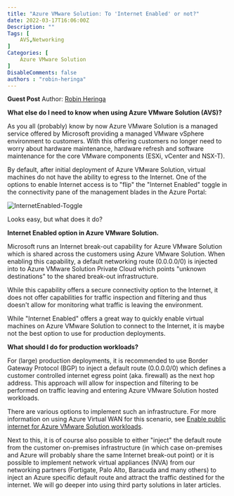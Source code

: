 ```yaml
---
title: "Azure VMware Solution: To 'Internet Enabled' or not?"
date: 2022-03-17T16:06:00Z
Description: ""
Tags: [
    AVS,Networking
]
Categories: [
    Azure VMware Solution
]
DisableComments: false
authors : "robin-heringa"
---
```


**Guest Post**
Author: [Robin Heringa](/page/robinheringa/)  

**What else do I need to know when using Azure VMware Solution (AVS)?**

As you all (probably) know by now Azure VMware Solution is a managed service offered by Microsoft providing a managed VMware vSphere environment to customers. With this offering customers no longer need to worry about hardware maintenance, hardware refresh and software maintenance for the core VMware components (ESXi, vCenter and NSX-T).

By default, after initial deployment of Azure VMware Solution, virtual machines do not have the ability to egress to the Internet. One of the options to enable Internet access is to "flip" the "Internet Enabled" toggle in the connectivity pane of the management blades in the Azure Portal:

<!-- ![InternetEnabled-Toggle](./AVS-Connectivity-Settings-InternetEnabled.jpg) -->
![InternetEnabled-Toggle](/images/blogImages/2022/avs-to-internet-or-not/AVS-Connectivity-Settings-InternetEnabled.jpg)

Looks easy, but what does it do?

**Internet Enabled option in Azure VMware Solution.**

Microsoft runs an Internet break-out capability for Azure VMware Solution which is shared across the customers using Azure VMware Solution. When enabling this capability, a default networking route (0.0.0.0/0) is injected into to Azure VMware Solution Private Cloud which points "unknown destinations" to the shared break-out infrastructure.

While this capability offers a secure connectivity option to the Internet, it does not offer capabilities for traffic inspection and filtering and thus doesn't allow for monitoring what traffic is leaving the environment.

While "Internet Enabled" offers a great way to quickly enable virtual machines on Azure VMware Solution to connect to the Internet, it is maybe not the best option to use for production deployments.

**What should I do for production workloads?**

For (large) production deployments, it is recommended to use Border Gateway Protocol (BGP) to inject a default route (0.0.0.0/0) which defines a customer controlled internet egress point (aka. firewall) as the next hop address. This approach will allow for inspection and filtering to be performed on traffic leaving and entering Azure VMware Solution hosted workloads.

There are various options to implement such an infrastructure.
For more information on using Azure Virtual WAN for this scenario, see [Enable public internet for Azure VMware Solution workloads](https://docs.microsoft.com/en-us/azure/azure-vmware/enable-public-internet-access).

Next to this, it is of course also possible to either "inject" the default route from the customer on-premises infrastructure (in which case on-premises and Azure will probably share the same Internet break-out point) or it is possible to implement network virtual appliances (NVA) from our networking partners (Fortigate, Palo Alto, Baracuda and many others) to inject an Azure specific default route and attract the traffic destined for the internet. We will go deeper into using third party solutions in later articles.
